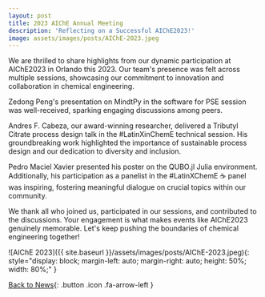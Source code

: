 ```yaml
---
layout: post
title: 2023 AIChE Annual Meeting
description: 'Reflecting on a Successful AIChE2023!'
image: assets/images/posts/AIChE-2023.jpeg
---
```


We are thrilled to share highlights from our dynamic participation at AIChE2023 in Orlando this 2023. Our team's presence was felt across multiple sessions, showcasing our commitment to innovation and collaboration in chemical engineering.

Zedong Peng's presentation on MindtPy in the software for PSE session was well-received, sparking engaging discussions among peers.

Andres F. Cabeza, our award-winning researcher, delivered a Tributyl Citrate process design talk in the #LatinXinChemE technical session. His groundbreaking work highlighted the importance of sustainable process design and our dedication to diversity and inclusion.

Pedro Maciel Xavier presented his poster on the QUBO.jl Julia environment. Additionally, his participation as a panelist in the #LatinXChemE ☕ panel was inspiring, fostering meaningful dialogue on crucial topics within our community.

We thank all who joined us, participated in our sessions, and contributed to the discussions. Your engagement is what makes events like AIChE2023 genuinely memorable. Let's keep pushing the boundaries of chemical engineering together!

![AIChE 2023]({{ site.baseurl }}/assets/images/posts/AIChE-2023.jpeg){: style="display: block; margin-left: auto; margin-right: auto; height: 50%; width: 80%;" }

[Back to News](/3-news.html){: .button .icon .fa-arrow-left }
